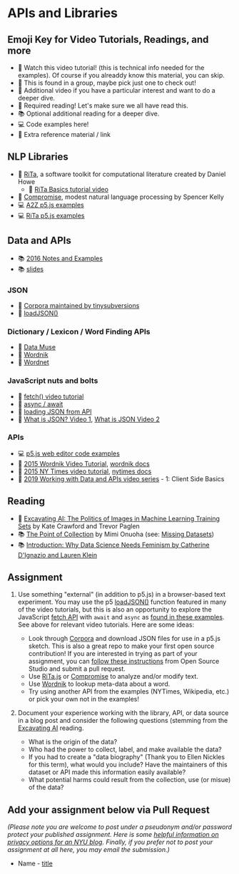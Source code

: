 # APIs and Libraries

## Emoji Key for Video Tutorials, Readings, and more

- 🚨 Watch this video tutorial! (this is technical info needed for the examples). Of course if you alreaddy know this material, you can skip.
- 🔢 This is found in a group, maybe pick just one to check out!
- 🍿 Additional video if you have a particular interest and want to do a deeper dive.
- 📕 Required reading! Let's make sure we all have read this.
- 📚 Optional additional reading for a deeper dive.
- 💻 Code examples here!
- 🔗 Extra reference material / link

## NLP Libraries

- 🔗 [RiTa](https://rednoise.org/rita/), a software toolkit for computational literature created by Daniel Howe
  - 🚨 [RiTa Basics tutorial video](https://youtu.be/lIPEvh8HbGQ)
- 🔗 [Compromise](https://github.com/spencermountain/compromise), modest natural language processing by Spencer Kelly
- 💻 [A2Z p5.js examples](https://editor.p5js.org/a2zitp/collections/oG3L-OLvGP)
- 💻 [RiTa p5.js examples](https://editor.p5js.org/rita-examples/collections/ltF2vMtaL)

## Data and APIs

- 📚 [2016 Notes and Examples](http://shiffman.net/a2z/data-apis/)
- 📚 [slides](https://docs.google.com/presentation/d/1Z1MoqaVg0EwT4UYNLkdqJoIk2UkRCk_sdibxjpYFkvo/edit?usp=sharing)

### JSON

- 🔗 [Corpora maintained by tinysubversions](https://github.com/dariusk/corpora)
- 🔗 [loadJSON()](https://p5js.org/reference/#/p5/loadJSON)

### Dictionary / Lexicon / Word Finding APIs

- 🔗 [Data Muse](https://www.datamuse.com/api/)
- 🔗 [Wordnik](https://www.wordnik.com/)
- 🔗 [Wordnet](https://wordnet.princeton.edu/)

### JavaScript nuts and bolts

- 🚨 [fetch() video tutorial](https://youtu.be/tc8DU14qX6I?list=PLRqwX-V7Uu6YxDKpFzf_2D84p0cyk4T7X)
- 🚨 [async / await](https://youtu.be/XO77Fib9tSI)
- 🚨 [loading JSON from API](https://youtu.be/uxf0--uiX0I?list=PLRqwX-V7Uu6YxDKpFzf_2D84p0cyk4T7X)
- 🍿 [What is JSON? Video 1](https://youtu.be/_NFkzw6oFtQ?list=PLRqwX-V7Uu6a-SQiI4RtIwuOrLJGnel0r), [What is JSON Video 2](https://youtu.be/118sDpLOClw?list=PLRqwX-V7Uu6a-SQiI4RtIwuOrLJGnel0r)

### APIs

- 💻 [p5.js web editor code examples](https://editor.p5js.org/a2zitp/collections/cgfJWhpsE)
- 🔢 [2015 Wordnik Video Tutorial](https://youtu.be/YsgdUaOrFnQ), [wordnik docs](http://developer.wordnik.com/)
- 🔢 [2015 NY Times video tutorial](https://youtu.be/IMne3LY4bks), [nytimes docs](https://developer.nytimes.com/)
- 🍿 [2019 Working with Data and APIs video series](https://youtu.be/tc8DU14qX6I?list=PLRqwX-V7Uu6YxDKpFzf_2D84p0cyk4T7X) - 1: Client Side Basics

## Reading

- 📕 [Excavating AI: The Politics of Images in Machine Learning Training Sets](https://www.excavating.ai/) by Kate Crawford and Trevor Paglen
- 📚 [The Point of Collection](https://points.datasociety.net/the-point-of-collection-8ee44ad7c2fa#.y0xtfxi2p) by Mimi Onuoha (see: [Missing Datasets](https://github.com/MimiOnuoha/missing-datasets))
- 📚 [Introduction: Why Data Science Needs Feminism by Catherine D'Ignazio and Lauren Klein](https://data-feminism.mitpress.mit.edu/pub/frfa9szd/release/3)

## Assignment

1. Use something "external" (in addition to p5.js) in a browser-based text experiment. You may use the p5 [loadJSON()](https://p5js.org/reference/#/p5/loadJSON) function featured in many of the video tutorials, but this is also an opportunity to explore the JavaScript [fetch API](https://developer.mozilla.org/en-US/docs/Web/API/Fetch_API/Using_Fetch) with `await` and `async` as [found in these examples](https://editor.p5js.org/a2zitp/collections/cgfJWhpsE). See above for relevant video tutorials. Here are some ideas:

   - Look through [Corpora](https://github.com/dariusk/corpora) and download JSON files for use in a p5.js sketch. This is also a great repo to make your first open source contribution! If you are interested in trying as part of your assignment, you can [follow these instructions](https://github.com/Open-Source-Studio-at-ITP/Syllabus/blob/source/data-assignment.md#instructions-for-corpora-contribution) from Open Source Studio and submit a pull request.
   - Use [RiTa.js](https://github.com/dhowe/RiTaJS) or [Compromise](https://github.com/spencermountain/compromise) to analyze and/or modify text.
   - Use [Wordnik](http://developer.wordnik.com/) to lookup meta-data about a word.
   - Try using another API from the examples (NYTimes, Wikipedia, etc.) or pick your own not in the examples!

2. Document your experience working with the library, API, or data source in a blog post and consider the following questions (stemming from the [Excavating AI](https://www.excavating.ai/) reading.
   - What is the origin of the data?
   - Who had the power to collect, label, and make available the data?
   - If you had to create a "data biography" (Thank you to Ellen Nickles for this term), what would you include? Have the maintainers of this dataset or API made this information easily available?
   - What potential harms could result from the collection, use (or misue) of the data?

## Add your assignment below via Pull Request

_(Please note you are welcome to post under a pseudonym and/or password protect your published assignment. Here is some [helpful information on privacy options for an NYU blog](https://nyu.service-now.com/sp?id=kb_article&sysparm_article=KB0012245&sys_kb_id=b2ddc9da004aa1002a5d036a271e5f70&spa=1). Finally, if you prefer not to post your assignment at all here, you may email the submission.)_

- Name - [title](url)
